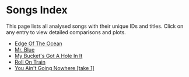 # Songs Index

This page lists all analysed songs with their unique IDs and titles.
Click on any entry to view detailed comparisons and plots.

- [Edge Of The Ocean](./eoto.md)
- [Mr. Blue](./mrb.md)
- [My Bucket's Got A Hole In It](./mbgahii.md)
- [Roll On Train](./rot.md)
- [You Ain't Going Nowhere [take 1]](./yagn.md)
